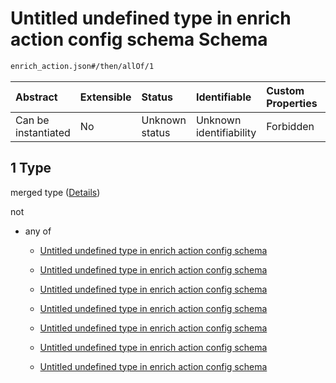 # Untitled undefined type in enrich action config schema Schema

```txt
enrich_action.json#/then/allOf/1
```



| Abstract            | Extensible | Status         | Identifiable            | Custom Properties | Additional Properties | Access Restrictions | Defined In                                                                |
| :------------------ | :--------- | :------------- | :---------------------- | :---------------- | :-------------------- | :------------------ | :------------------------------------------------------------------------ |
| Can be instantiated | No         | Unknown status | Unknown identifiability | Forbidden         | Allowed               | none                | [enrich\_action.json\*](../out/enrich_action.json "open original schema") |

## 1 Type

merged type ([Details](enrich_action-then-allof-1.md))

not

* any of

  * [Untitled undefined type in enrich action config schema](enrich_action-then-allof-1-not-anyof-0.md "check type definition")

  * [Untitled undefined type in enrich action config schema](enrich_action-then-allof-1-not-anyof-1.md "check type definition")

  * [Untitled undefined type in enrich action config schema](enrich_action-then-allof-1-not-anyof-2.md "check type definition")

  * [Untitled undefined type in enrich action config schema](enrich_action-then-allof-1-not-anyof-3.md "check type definition")

  * [Untitled undefined type in enrich action config schema](enrich_action-then-allof-1-not-anyof-4.md "check type definition")

  * [Untitled undefined type in enrich action config schema](enrich_action-then-allof-1-not-anyof-5.md "check type definition")

  * [Untitled undefined type in enrich action config schema](enrich_action-then-allof-1-not-anyof-6.md "check type definition")
